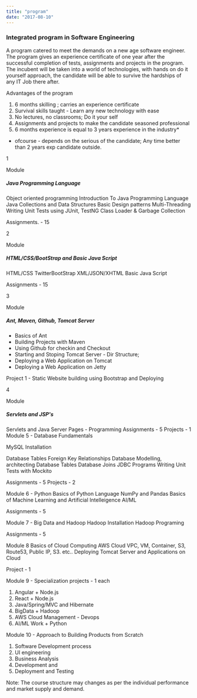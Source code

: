 ```yaml
---
title: "program"
date: "2017-08-10"
---
```


### Integrated program in Software Engineering

A program catered to meet the demands on a new age software engineer. The program gives an experience certificate of one year after the successful completion of tests, assignments and projects in the program. The incubent will be taken into a world of technologies, with hands on do it yourself approach, the candidate will be able to survive the hardships of any IT Job there after.

Advantages of the program

1. 6 months skilling ; carries an experience certificate
2. Survival skills taught - Learn any new technology with ease
3. No lectures, no classrooms; Do it your self
4. Assignments and projects to make the candidate seasoned professional
5. 6 months experience is equal to 3 years experience in the industry\*

- ofcourse - depends on the serious of the candidate; Any time better than 2 years exp candidate outside.

<div class="module-inner d-flex">
<div class="module-name"><p>1</p>Module</div>
<div>
<h5>Java Programming Language</h5>
Object oriented programming
Introduction To Java Programming Language
Java Collections and Data Structures
Basic Design patterns
Multi-Threading
Writing Unit Tests using JUnit, TestNG
Class Loader & Garbage Collection

Assignments. - 15
</div>
</div>



<div class="module-inner d-flex">
<div class="module-name"><p>2</p>Module</div>

<div>

<h5>HTML/CSS/BootStrap and Basic Java Script</h5>

HTML/CSS
TwitterBootStrap
XML/JSON/XHTML
Basic Java Script

Assignments - 15
</div>
</div>

<div class="module-inner d-flex">
    <div class="module-name"><p>3</p>Module</div>
    <div>
    <h5>Ant, Maven, Github, Tomcat Server</h5>
    <ul>
        <li>Basics of Ant</li>
        <li>Building Projects with Maven</li>
        <li>Using Github for checkin and Checkout</li>
        <li>Starting and Stoping Tomcat Server - Dir Structure;</li>
        <li>Deploying a Web Application on Tomcat</li>
        <li>Deploying a Web Application on Jetty</li>
    </ul>
    Project 1 - Static Website building using Bootstrap and Deploying
    </div>
</div>

<div class="module-inner d-flex">
<div class="module-name"><p>4</p>Module</div>
<h5>Servlets and JSP's</h5>
Servlets and Java Server Pages - Programming
Assignments - 5
Projects - 1
</div>
</div>
<div class="module-inner d-flex"></div>
<div class="module-inner">
Module 5 - Database Fundamentals

MySQL Installation

Database Tables
Foreign Key Relationships
Database Modelling, architecting Database Tables
Database Joins
JDBC Programs
Writing Unit Tests with Mockito

Assignments - 5
Projects - 2

</div>

<div class="module-inner">
Module 6 - Python
Basics of Python Language
NumPy and Pandas
Basics of Machine Learning and Artificial Intelleigence AI/ML

Assignments - 5

</div>

<div class="module-inner">
Module 7 - Big Data and Hadoop
Hadoop Installation
Hadoop Programing

Assignments - 5

</div>

<div class="module-inner">
Module 8
Basics of Cloud Computing
AWS Cloud
VPC, VM, Container, S3, Route53, Public IP, S3. etc..
Deploying Tomcat Server and Applications on Cloud

Project - 1

</div>

<div class="module-inner">
Module 9 - Specialization projects - 1 each

1. Angular + Node.js
2. React + Node.js
3. Java/Spring/MVC and Hibernate
4. BigData + Hadoop
5. AWS Cloud Management - Devops
6. AI/ML Work + Python
   </div>

<div class="module-inner">
Module 10 - Approach to Building Products from Scratch

1. Software Development process
2. UI engineering
3. Business Analysis
4. Development and
5. Deployment and Testing

Note: The course structure may changes as per the individual performance and market supply and demand.

</div>
